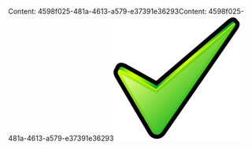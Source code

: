 <span data-ttu-id="c2e71-101">Content: 4598f025-481a-4613-a579-e37391e36293</span><span class="sxs-lookup"><span data-stu-id="c2e71-101">Content: 4598f025-481a-4613-a579-e37391e36293</span></span>![Bild](e2d23370-e02f-4940-abe5-d5ef1506981d.png)
